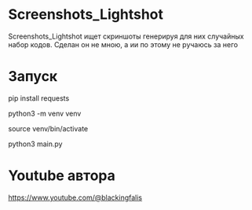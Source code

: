 # Screenshots_Lightshot
Screenshots_Lightshot ищет скриншоты генерируя для них случайных набор кодов.
Сделан он не мною, а ии по этому не ручаюсь за него


# Запуск
pip install requests

python3 -m venv venv

source venv/bin/activate

python3 main.py

# Youtube автора

https://www.youtube.com/@blackingfalis
